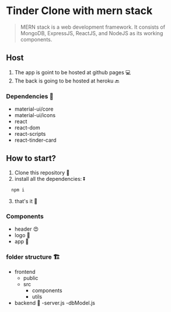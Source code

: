 # Tinder Clone with mern stack

> MERN stack is a web development framework. It consists of MongoDB, ExpressJS, ReactJS, and NodeJS as its working components.

## Host

1. The app is goint to be hosted at github pages :computer:
2. The back is going to be hosted at heroku :back:

### Dependencies :eyes:

- material-ui/core
- material-ui/icons
- react
- react-dom
- react-scripts
- react-tinder-card

## How to start?

1. Clone this repository :paperclip:
2. install all the dependencies: :arrow_double_down:

```js
  npm i
```

3. that's it :rocket:

### Components

- header :heart_eyes:
- logo :low_brightness:
- app :iphone:

### folder structure :building_construction:

- frontend
  - public
  - src
    - components
    - utils
- backend :100:
  -server.js
  -dbModel.js
